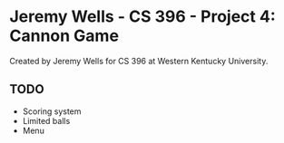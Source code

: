 # Jeremy Wells - CS 396 - Project 4: Cannon Game
Created by Jeremy Wells for CS 396 at Western Kentucky University.

## TODO
* Scoring system
* Limited balls
* Menu
